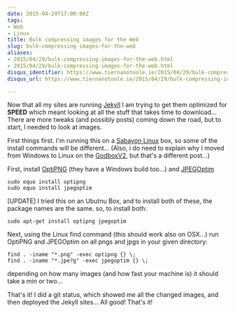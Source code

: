 ```yaml
---
date: 2015-04-29T17:00:00Z
tags:
- Web
- Linux
title: Bulk compressing images for the Web
slug: bulk-compressing-images-for-the-web
aliases:
- 2015/04/29/bulk-compressing-images-for-the-web.html
- 2015/04/29/bulk-compressing-images-for-the-web.html
disqus_identifier: https://www.tiernanotoole.ie/2015/04/29/bulk-compressing-images-for-the-web.html
disqus_url: https://www.tiernanotoole.ie/2015/04/29/bulk-compressing-images-for-the-web.html

---
```

 
 
 
 
 
 
 
 

Now that all my sites are running [Jekyll][1] I am trying to get them optimized for **SPEED** which meant
looking at all the stuff that takes time to download... There are more tweaks (and possibly posts) coming down
the road, but to start, I needed to look at images.

First things first. I'm running this on a [Sabayon Linux][2] box, so some of the install commands will be different... (Also, i do need to explain why I moved from Windows to Linux on the [GodboxV2][3], but that's a different post...)

First, install [OptiPNG][4] (they have a Windows build too...) and [JPEGOptim][5]

    sudo equo install optipng
    sudo equo install jpegoptim

[UPDATE] I tried this on an Ubutnu Box, and to install both of these, the package names are the same. so, to install both:

    sudo apt-get install optipng jpegoptim

Next, using the Linux find command (this should work also on OSX...) run OptiPNG and JPEGOptim on all pngs and
jpgs in your given directory:

    find . -iname "*.png" -exec optipng {} \;
	find . -iname "*.jpe?g" -exec jpegoptim {} \;

depending on how many images (and how fast your machine is) it should take a min or two...

That's it! I did a git status, which showed me all the changed images, and then deployed the Jekyll sites... All
good! That's it!


[1]:http://www.jekyllrb.com
[2]:http://www.sabayon.org
[3]:http://tiernanotoole.ie/Computers/GodBoxV2.html
[4]:http://optipng.sourceforge.net/
[5]:http://www.kokkonen.net/tjko/projects.html

